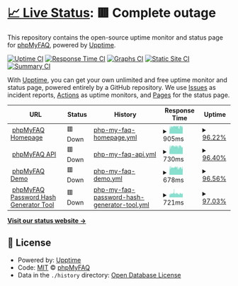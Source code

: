 # [📈 Live Status](https://status.phpmyfaq.de): <!--live status--> **🟥 Complete outage**

This repository contains the open-source uptime monitor and status page for [phpMyFAQ](https://www.phpmyfaq.de), powered by [Upptime](https://github.com/upptime/upptime).

[![Uptime CI](https://github.com/koj-co/upptime/workflows/Uptime%20CI/badge.svg)](https://github.com/koj-co/upptime/actions?query=workflow%3A%22Uptime+CI%22)
[![Response Time CI](https://github.com/koj-co/upptime/workflows/Response%20Time%20CI/badge.svg)](https://github.com/koj-co/upptime/actions?query=workflow%3A%22Response+Time+CI%22)
[![Graphs CI](https://github.com/koj-co/upptime/workflows/Graphs%20CI/badge.svg)](https://github.com/koj-co/upptime/actions?query=workflow%3A%22Graphs+CI%22)
[![Static Site CI](https://github.com/koj-co/upptime/workflows/Static%20Site%20CI/badge.svg)](https://github.com/koj-co/upptime/actions?query=workflow%3A%22Static+Site+CI%22)
[![Summary CI](https://github.com/koj-co/upptime/workflows/Summary%20CI/badge.svg)](https://github.com/koj-co/upptime/actions?query=workflow%3A%22Summary+CI%22)

With [Upptime](https://upptime.js.org), you can get your own unlimited and free uptime monitor and status page, powered entirely by a GitHub repository. We use [Issues](https://github.com/phpMyFAQ/status.phpmyfaq.de/issues) as incident reports, [Actions](https://github.com/phpMyFAQ/status.phpmyfaq.de/actions) as uptime monitors, and [Pages](https://status.phpmyfaq.de) for the status page.

<!--start: status pages-->
<!-- This summary is generated by Upptime (https://github.com/upptime/upptime) -->
<!-- Do not edit this manually, your changes will be overwritten -->
<!-- prettier-ignore -->
| URL | Status | History | Response Time | Uptime |
| --- | ------ | ------- | ------------- | ------ |
| <img alt="" src="https://favicons.githubusercontent.com/www.phpmyfaq.de" height="13"> [phpMyFAQ Homepage](https://www.phpmyfaq.de) | 🟥 Down | [php-my-faq-homepage.yml](https://github.com/phpMyFAQ/status.phpmyfaq.de/commits/HEAD/history/php-my-faq-homepage.yml) | <details><summary><img alt="Response time graph" src="./graphs/php-my-faq-homepage/response-time-week.png" height="20"> 905ms</summary><br><a href="https://status.phpmyfaq.de/history/php-my-faq-homepage"><img alt="Response time 917" src="https://img.shields.io/endpoint?url=https%3A%2F%2Fraw.githubusercontent.com%2FphpMyFAQ%2Fstatus.phpmyfaq.de%2FHEAD%2Fapi%2Fphp-my-faq-homepage%2Fresponse-time.json"></a><br><a href="https://status.phpmyfaq.de/history/php-my-faq-homepage"><img alt="24-hour response time 828" src="https://img.shields.io/endpoint?url=https%3A%2F%2Fraw.githubusercontent.com%2FphpMyFAQ%2Fstatus.phpmyfaq.de%2FHEAD%2Fapi%2Fphp-my-faq-homepage%2Fresponse-time-day.json"></a><br><a href="https://status.phpmyfaq.de/history/php-my-faq-homepage"><img alt="7-day response time 905" src="https://img.shields.io/endpoint?url=https%3A%2F%2Fraw.githubusercontent.com%2FphpMyFAQ%2Fstatus.phpmyfaq.de%2FHEAD%2Fapi%2Fphp-my-faq-homepage%2Fresponse-time-week.json"></a><br><a href="https://status.phpmyfaq.de/history/php-my-faq-homepage"><img alt="30-day response time 906" src="https://img.shields.io/endpoint?url=https%3A%2F%2Fraw.githubusercontent.com%2FphpMyFAQ%2Fstatus.phpmyfaq.de%2FHEAD%2Fapi%2Fphp-my-faq-homepage%2Fresponse-time-month.json"></a><br><a href="https://status.phpmyfaq.de/history/php-my-faq-homepage"><img alt="1-year response time 917" src="https://img.shields.io/endpoint?url=https%3A%2F%2Fraw.githubusercontent.com%2FphpMyFAQ%2Fstatus.phpmyfaq.de%2FHEAD%2Fapi%2Fphp-my-faq-homepage%2Fresponse-time-year.json"></a></details> | <details><summary><a href="https://status.phpmyfaq.de/history/php-my-faq-homepage">96.22%</a></summary><a href="https://status.phpmyfaq.de/history/php-my-faq-homepage"><img alt="All-time uptime 99.78%" src="https://img.shields.io/endpoint?url=https%3A%2F%2Fraw.githubusercontent.com%2FphpMyFAQ%2Fstatus.phpmyfaq.de%2FHEAD%2Fapi%2Fphp-my-faq-homepage%2Fuptime.json"></a><br><a href="https://status.phpmyfaq.de/history/php-my-faq-homepage"><img alt="24-hour uptime 90.02%" src="https://img.shields.io/endpoint?url=https%3A%2F%2Fraw.githubusercontent.com%2FphpMyFAQ%2Fstatus.phpmyfaq.de%2FHEAD%2Fapi%2Fphp-my-faq-homepage%2Fuptime-day.json"></a><br><a href="https://status.phpmyfaq.de/history/php-my-faq-homepage"><img alt="7-day uptime 96.22%" src="https://img.shields.io/endpoint?url=https%3A%2F%2Fraw.githubusercontent.com%2FphpMyFAQ%2Fstatus.phpmyfaq.de%2FHEAD%2Fapi%2Fphp-my-faq-homepage%2Fuptime-week.json"></a><br><a href="https://status.phpmyfaq.de/history/php-my-faq-homepage"><img alt="30-day uptime 97.58%" src="https://img.shields.io/endpoint?url=https%3A%2F%2Fraw.githubusercontent.com%2FphpMyFAQ%2Fstatus.phpmyfaq.de%2FHEAD%2Fapi%2Fphp-my-faq-homepage%2Fuptime-month.json"></a><br><a href="https://status.phpmyfaq.de/history/php-my-faq-homepage"><img alt="1-year uptime 99.78%" src="https://img.shields.io/endpoint?url=https%3A%2F%2Fraw.githubusercontent.com%2FphpMyFAQ%2Fstatus.phpmyfaq.de%2FHEAD%2Fapi%2Fphp-my-faq-homepage%2Fuptime-year.json"></a></details>
| <img alt="" src="https://favicons.githubusercontent.com/api.phpmyfaq.de" height="13"> [phpMyFAQ API](https://api.phpmyfaq.de/versions) | 🟥 Down | [php-my-faq-api.yml](https://github.com/phpMyFAQ/status.phpmyfaq.de/commits/HEAD/history/php-my-faq-api.yml) | <details><summary><img alt="Response time graph" src="./graphs/php-my-faq-api/response-time-week.png" height="20"> 730ms</summary><br><a href="https://status.phpmyfaq.de/history/php-my-faq-api"><img alt="Response time 767" src="https://img.shields.io/endpoint?url=https%3A%2F%2Fraw.githubusercontent.com%2FphpMyFAQ%2Fstatus.phpmyfaq.de%2FHEAD%2Fapi%2Fphp-my-faq-api%2Fresponse-time.json"></a><br><a href="https://status.phpmyfaq.de/history/php-my-faq-api"><img alt="24-hour response time 686" src="https://img.shields.io/endpoint?url=https%3A%2F%2Fraw.githubusercontent.com%2FphpMyFAQ%2Fstatus.phpmyfaq.de%2FHEAD%2Fapi%2Fphp-my-faq-api%2Fresponse-time-day.json"></a><br><a href="https://status.phpmyfaq.de/history/php-my-faq-api"><img alt="7-day response time 730" src="https://img.shields.io/endpoint?url=https%3A%2F%2Fraw.githubusercontent.com%2FphpMyFAQ%2Fstatus.phpmyfaq.de%2FHEAD%2Fapi%2Fphp-my-faq-api%2Fresponse-time-week.json"></a><br><a href="https://status.phpmyfaq.de/history/php-my-faq-api"><img alt="30-day response time 737" src="https://img.shields.io/endpoint?url=https%3A%2F%2Fraw.githubusercontent.com%2FphpMyFAQ%2Fstatus.phpmyfaq.de%2FHEAD%2Fapi%2Fphp-my-faq-api%2Fresponse-time-month.json"></a><br><a href="https://status.phpmyfaq.de/history/php-my-faq-api"><img alt="1-year response time 767" src="https://img.shields.io/endpoint?url=https%3A%2F%2Fraw.githubusercontent.com%2FphpMyFAQ%2Fstatus.phpmyfaq.de%2FHEAD%2Fapi%2Fphp-my-faq-api%2Fresponse-time-year.json"></a></details> | <details><summary><a href="https://status.phpmyfaq.de/history/php-my-faq-api">96.40%</a></summary><a href="https://status.phpmyfaq.de/history/php-my-faq-api"><img alt="All-time uptime 99.79%" src="https://img.shields.io/endpoint?url=https%3A%2F%2Fraw.githubusercontent.com%2FphpMyFAQ%2Fstatus.phpmyfaq.de%2FHEAD%2Fapi%2Fphp-my-faq-api%2Fuptime.json"></a><br><a href="https://status.phpmyfaq.de/history/php-my-faq-api"><img alt="24-hour uptime 90.36%" src="https://img.shields.io/endpoint?url=https%3A%2F%2Fraw.githubusercontent.com%2FphpMyFAQ%2Fstatus.phpmyfaq.de%2FHEAD%2Fapi%2Fphp-my-faq-api%2Fuptime-day.json"></a><br><a href="https://status.phpmyfaq.de/history/php-my-faq-api"><img alt="7-day uptime 96.40%" src="https://img.shields.io/endpoint?url=https%3A%2F%2Fraw.githubusercontent.com%2FphpMyFAQ%2Fstatus.phpmyfaq.de%2FHEAD%2Fapi%2Fphp-my-faq-api%2Fuptime-week.json"></a><br><a href="https://status.phpmyfaq.de/history/php-my-faq-api"><img alt="30-day uptime 97.70%" src="https://img.shields.io/endpoint?url=https%3A%2F%2Fraw.githubusercontent.com%2FphpMyFAQ%2Fstatus.phpmyfaq.de%2FHEAD%2Fapi%2Fphp-my-faq-api%2Fuptime-month.json"></a><br><a href="https://status.phpmyfaq.de/history/php-my-faq-api"><img alt="1-year uptime 99.79%" src="https://img.shields.io/endpoint?url=https%3A%2F%2Fraw.githubusercontent.com%2FphpMyFAQ%2Fstatus.phpmyfaq.de%2FHEAD%2Fapi%2Fphp-my-faq-api%2Fuptime-year.json"></a></details>
| <img alt="" src="https://favicons.githubusercontent.com/demo.phpmyfaq.de" height="13"> [phpMyFAQ Demo](https://demo.phpmyfaq.de) | 🟥 Down | [php-my-faq-demo.yml](https://github.com/phpMyFAQ/status.phpmyfaq.de/commits/HEAD/history/php-my-faq-demo.yml) | <details><summary><img alt="Response time graph" src="./graphs/php-my-faq-demo/response-time-week.png" height="20"> 678ms</summary><br><a href="https://status.phpmyfaq.de/history/php-my-faq-demo"><img alt="Response time 759" src="https://img.shields.io/endpoint?url=https%3A%2F%2Fraw.githubusercontent.com%2FphpMyFAQ%2Fstatus.phpmyfaq.de%2FHEAD%2Fapi%2Fphp-my-faq-demo%2Fresponse-time.json"></a><br><a href="https://status.phpmyfaq.de/history/php-my-faq-demo"><img alt="24-hour response time 641" src="https://img.shields.io/endpoint?url=https%3A%2F%2Fraw.githubusercontent.com%2FphpMyFAQ%2Fstatus.phpmyfaq.de%2FHEAD%2Fapi%2Fphp-my-faq-demo%2Fresponse-time-day.json"></a><br><a href="https://status.phpmyfaq.de/history/php-my-faq-demo"><img alt="7-day response time 678" src="https://img.shields.io/endpoint?url=https%3A%2F%2Fraw.githubusercontent.com%2FphpMyFAQ%2Fstatus.phpmyfaq.de%2FHEAD%2Fapi%2Fphp-my-faq-demo%2Fresponse-time-week.json"></a><br><a href="https://status.phpmyfaq.de/history/php-my-faq-demo"><img alt="30-day response time 721" src="https://img.shields.io/endpoint?url=https%3A%2F%2Fraw.githubusercontent.com%2FphpMyFAQ%2Fstatus.phpmyfaq.de%2FHEAD%2Fapi%2Fphp-my-faq-demo%2Fresponse-time-month.json"></a><br><a href="https://status.phpmyfaq.de/history/php-my-faq-demo"><img alt="1-year response time 759" src="https://img.shields.io/endpoint?url=https%3A%2F%2Fraw.githubusercontent.com%2FphpMyFAQ%2Fstatus.phpmyfaq.de%2FHEAD%2Fapi%2Fphp-my-faq-demo%2Fresponse-time-year.json"></a></details> | <details><summary><a href="https://status.phpmyfaq.de/history/php-my-faq-demo">96.56%</a></summary><a href="https://status.phpmyfaq.de/history/php-my-faq-demo"><img alt="All-time uptime 99.80%" src="https://img.shields.io/endpoint?url=https%3A%2F%2Fraw.githubusercontent.com%2FphpMyFAQ%2Fstatus.phpmyfaq.de%2FHEAD%2Fapi%2Fphp-my-faq-demo%2Fuptime.json"></a><br><a href="https://status.phpmyfaq.de/history/php-my-faq-demo"><img alt="24-hour uptime 90.70%" src="https://img.shields.io/endpoint?url=https%3A%2F%2Fraw.githubusercontent.com%2FphpMyFAQ%2Fstatus.phpmyfaq.de%2FHEAD%2Fapi%2Fphp-my-faq-demo%2Fuptime-day.json"></a><br><a href="https://status.phpmyfaq.de/history/php-my-faq-demo"><img alt="7-day uptime 96.56%" src="https://img.shields.io/endpoint?url=https%3A%2F%2Fraw.githubusercontent.com%2FphpMyFAQ%2Fstatus.phpmyfaq.de%2FHEAD%2Fapi%2Fphp-my-faq-demo%2Fuptime-week.json"></a><br><a href="https://status.phpmyfaq.de/history/php-my-faq-demo"><img alt="30-day uptime 97.82%" src="https://img.shields.io/endpoint?url=https%3A%2F%2Fraw.githubusercontent.com%2FphpMyFAQ%2Fstatus.phpmyfaq.de%2FHEAD%2Fapi%2Fphp-my-faq-demo%2Fuptime-month.json"></a><br><a href="https://status.phpmyfaq.de/history/php-my-faq-demo"><img alt="1-year uptime 99.80%" src="https://img.shields.io/endpoint?url=https%3A%2F%2Fraw.githubusercontent.com%2FphpMyFAQ%2Fstatus.phpmyfaq.de%2FHEAD%2Fapi%2Fphp-my-faq-demo%2Fuptime-year.json"></a></details>
| <img alt="" src="https://favicons.githubusercontent.com/password.phpmyfaq.de" height="13"> [phpMyFAQ Password Hash Generator Tool](https://password.phpmyfaq.de) | 🟥 Down | [php-my-faq-password-hash-generator-tool.yml](https://github.com/phpMyFAQ/status.phpmyfaq.de/commits/HEAD/history/php-my-faq-password-hash-generator-tool.yml) | <details><summary><img alt="Response time graph" src="./graphs/php-my-faq-password-hash-generator-tool/response-time-week.png" height="20"> 721ms</summary><br><a href="https://status.phpmyfaq.de/history/php-my-faq-password-hash-generator-tool"><img alt="Response time 749" src="https://img.shields.io/endpoint?url=https%3A%2F%2Fraw.githubusercontent.com%2FphpMyFAQ%2Fstatus.phpmyfaq.de%2FHEAD%2Fapi%2Fphp-my-faq-password-hash-generator-tool%2Fresponse-time.json"></a><br><a href="https://status.phpmyfaq.de/history/php-my-faq-password-hash-generator-tool"><img alt="24-hour response time 623" src="https://img.shields.io/endpoint?url=https%3A%2F%2Fraw.githubusercontent.com%2FphpMyFAQ%2Fstatus.phpmyfaq.de%2FHEAD%2Fapi%2Fphp-my-faq-password-hash-generator-tool%2Fresponse-time-day.json"></a><br><a href="https://status.phpmyfaq.de/history/php-my-faq-password-hash-generator-tool"><img alt="7-day response time 721" src="https://img.shields.io/endpoint?url=https%3A%2F%2Fraw.githubusercontent.com%2FphpMyFAQ%2Fstatus.phpmyfaq.de%2FHEAD%2Fapi%2Fphp-my-faq-password-hash-generator-tool%2Fresponse-time-week.json"></a><br><a href="https://status.phpmyfaq.de/history/php-my-faq-password-hash-generator-tool"><img alt="30-day response time 754" src="https://img.shields.io/endpoint?url=https%3A%2F%2Fraw.githubusercontent.com%2FphpMyFAQ%2Fstatus.phpmyfaq.de%2FHEAD%2Fapi%2Fphp-my-faq-password-hash-generator-tool%2Fresponse-time-month.json"></a><br><a href="https://status.phpmyfaq.de/history/php-my-faq-password-hash-generator-tool"><img alt="1-year response time 749" src="https://img.shields.io/endpoint?url=https%3A%2F%2Fraw.githubusercontent.com%2FphpMyFAQ%2Fstatus.phpmyfaq.de%2FHEAD%2Fapi%2Fphp-my-faq-password-hash-generator-tool%2Fresponse-time-year.json"></a></details> | <details><summary><a href="https://status.phpmyfaq.de/history/php-my-faq-password-hash-generator-tool">97.03%</a></summary><a href="https://status.phpmyfaq.de/history/php-my-faq-password-hash-generator-tool"><img alt="All-time uptime 99.81%" src="https://img.shields.io/endpoint?url=https%3A%2F%2Fraw.githubusercontent.com%2FphpMyFAQ%2Fstatus.phpmyfaq.de%2FHEAD%2Fapi%2Fphp-my-faq-password-hash-generator-tool%2Fuptime.json"></a><br><a href="https://status.phpmyfaq.de/history/php-my-faq-password-hash-generator-tool"><img alt="24-hour uptime 91.04%" src="https://img.shields.io/endpoint?url=https%3A%2F%2Fraw.githubusercontent.com%2FphpMyFAQ%2Fstatus.phpmyfaq.de%2FHEAD%2Fapi%2Fphp-my-faq-password-hash-generator-tool%2Fuptime-day.json"></a><br><a href="https://status.phpmyfaq.de/history/php-my-faq-password-hash-generator-tool"><img alt="7-day uptime 97.03%" src="https://img.shields.io/endpoint?url=https%3A%2F%2Fraw.githubusercontent.com%2FphpMyFAQ%2Fstatus.phpmyfaq.de%2FHEAD%2Fapi%2Fphp-my-faq-password-hash-generator-tool%2Fuptime-week.json"></a><br><a href="https://status.phpmyfaq.de/history/php-my-faq-password-hash-generator-tool"><img alt="30-day uptime 97.94%" src="https://img.shields.io/endpoint?url=https%3A%2F%2Fraw.githubusercontent.com%2FphpMyFAQ%2Fstatus.phpmyfaq.de%2FHEAD%2Fapi%2Fphp-my-faq-password-hash-generator-tool%2Fuptime-month.json"></a><br><a href="https://status.phpmyfaq.de/history/php-my-faq-password-hash-generator-tool"><img alt="1-year uptime 99.81%" src="https://img.shields.io/endpoint?url=https%3A%2F%2Fraw.githubusercontent.com%2FphpMyFAQ%2Fstatus.phpmyfaq.de%2FHEAD%2Fapi%2Fphp-my-faq-password-hash-generator-tool%2Fuptime-year.json"></a></details>

<!--end: status pages-->

[**Visit our status website →**](https://status.phpmyfaq.de)

## 📄 License

- Powered by: [Upptime](https://github.com/upptime/upptime)
- Code: [MIT](./LICENSE) © [phpMyFAQ](https://www.phpmyfaq.de)
- Data in the `./history` directory: [Open Database License](https://opendatacommons.org/licenses/odbl/1-0/)
